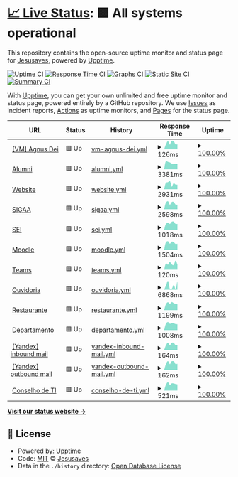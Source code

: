 # [📈 Live Status](https://status.cacic.bsb.br): <!--live status--> **🟩 All systems operational**

This repository contains the open-source uptime monitor and status page for [Jesusaves](https://gitlab.com/jesusalva), powered by [Upptime](https://github.com/upptime/upptime).

[![Uptime CI](https://github.com/pazkero/status.cacic.bsb.br/workflows/Uptime%20CI/badge.svg)](https://github.com/pazkero/status.cacic.bsb.br/actions?query=workflow%3A%22Uptime+CI%22)
[![Response Time CI](https://github.com/pazkero/status.cacic.bsb.br/workflows/Response%20Time%20CI/badge.svg)](https://github.com/pazkero/status.cacic.bsb.br/actions?query=workflow%3A%22Response+Time+CI%22)
[![Graphs CI](https://github.com/pazkero/status.cacic.bsb.br/workflows/Graphs%20CI/badge.svg)](https://github.com/pazkero/status.cacic.bsb.br/actions?query=workflow%3A%22Graphs+CI%22)
[![Static Site CI](https://github.com/pazkero/status.cacic.bsb.br/workflows/Static%20Site%20CI/badge.svg)](https://github.com/pazkero/status.cacic.bsb.br/actions?query=workflow%3A%22Static+Site+CI%22)
[![Summary CI](https://github.com/pazkero/status.cacic.bsb.br/workflows/Summary%20CI/badge.svg)](https://github.com/pazkero/status.cacic.bsb.br/actions?query=workflow%3A%22Summary+CI%22)

With [Upptime](https://upptime.js.org), you can get your own unlimited and free uptime monitor and status page, powered entirely by a GitHub repository. We use [Issues](https://github.com/pazkero/status.cacic.bsb.br/issues) as incident reports, [Actions](https://github.com/pazkero/status.cacic.bsb.br/actions) as uptime monitors, and [Pages](https://status.cacic.bsb.br) for the status page.

<!--start: status pages-->
<!-- This summary is generated by Upptime (https://github.com/upptime/upptime) -->
<!-- Do not edit this manually, your changes will be overwritten -->
<!-- prettier-ignore -->
| URL | Status | History | Response Time | Uptime |
| --- | ------ | ------- | ------------- | ------ |
| <img alt="" src="https://icons.duckduckgo.com/ip3/null.ico" height="13"> [[VM] Agnus Dei](75.119.128.234) | 🟩 Up | [vm-agnus-dei.yml](https://github.com/pazkero/status.cacic.bsb.br/commits/HEAD/history/vm-agnus-dei.yml) | <details><summary><img alt="Response time graph" src="./graphs/vm-agnus-dei/response-time-week.png" height="20"> 126ms</summary><br><a href="https://status.cacic.bsb.br/history/vm-agnus-dei"><img alt="Response time 123" src="https://img.shields.io/endpoint?url=https%3A%2F%2Fraw.githubusercontent.com%2Fpazkero%2Fstatus.cacic.bsb.br%2FHEAD%2Fapi%2Fvm-agnus-dei%2Fresponse-time.json"></a><br><a href="https://status.cacic.bsb.br/history/vm-agnus-dei"><img alt="24-hour response time 97" src="https://img.shields.io/endpoint?url=https%3A%2F%2Fraw.githubusercontent.com%2Fpazkero%2Fstatus.cacic.bsb.br%2FHEAD%2Fapi%2Fvm-agnus-dei%2Fresponse-time-day.json"></a><br><a href="https://status.cacic.bsb.br/history/vm-agnus-dei"><img alt="7-day response time 126" src="https://img.shields.io/endpoint?url=https%3A%2F%2Fraw.githubusercontent.com%2Fpazkero%2Fstatus.cacic.bsb.br%2FHEAD%2Fapi%2Fvm-agnus-dei%2Fresponse-time-week.json"></a><br><a href="https://status.cacic.bsb.br/history/vm-agnus-dei"><img alt="30-day response time 115" src="https://img.shields.io/endpoint?url=https%3A%2F%2Fraw.githubusercontent.com%2Fpazkero%2Fstatus.cacic.bsb.br%2FHEAD%2Fapi%2Fvm-agnus-dei%2Fresponse-time-month.json"></a><br><a href="https://status.cacic.bsb.br/history/vm-agnus-dei"><img alt="1-year response time 125" src="https://img.shields.io/endpoint?url=https%3A%2F%2Fraw.githubusercontent.com%2Fpazkero%2Fstatus.cacic.bsb.br%2FHEAD%2Fapi%2Fvm-agnus-dei%2Fresponse-time-year.json"></a></details> | <details><summary><a href="https://status.cacic.bsb.br/history/vm-agnus-dei">100.00%</a></summary><a href="https://status.cacic.bsb.br/history/vm-agnus-dei"><img alt="All-time uptime 99.67%" src="https://img.shields.io/endpoint?url=https%3A%2F%2Fraw.githubusercontent.com%2Fpazkero%2Fstatus.cacic.bsb.br%2FHEAD%2Fapi%2Fvm-agnus-dei%2Fuptime.json"></a><br><a href="https://status.cacic.bsb.br/history/vm-agnus-dei"><img alt="24-hour uptime 100.00%" src="https://img.shields.io/endpoint?url=https%3A%2F%2Fraw.githubusercontent.com%2Fpazkero%2Fstatus.cacic.bsb.br%2FHEAD%2Fapi%2Fvm-agnus-dei%2Fuptime-day.json"></a><br><a href="https://status.cacic.bsb.br/history/vm-agnus-dei"><img alt="7-day uptime 100.00%" src="https://img.shields.io/endpoint?url=https%3A%2F%2Fraw.githubusercontent.com%2Fpazkero%2Fstatus.cacic.bsb.br%2FHEAD%2Fapi%2Fvm-agnus-dei%2Fuptime-week.json"></a><br><a href="https://status.cacic.bsb.br/history/vm-agnus-dei"><img alt="30-day uptime 100.00%" src="https://img.shields.io/endpoint?url=https%3A%2F%2Fraw.githubusercontent.com%2Fpazkero%2Fstatus.cacic.bsb.br%2FHEAD%2Fapi%2Fvm-agnus-dei%2Fuptime-month.json"></a><br><a href="https://status.cacic.bsb.br/history/vm-agnus-dei"><img alt="1-year uptime 100.00%" src="https://img.shields.io/endpoint?url=https%3A%2F%2Fraw.githubusercontent.com%2Fpazkero%2Fstatus.cacic.bsb.br%2FHEAD%2Fapi%2Fvm-agnus-dei%2Fuptime-year.json"></a></details>
| <img alt="" src="https://icons.duckduckgo.com/ip3/alumni.cacic.bsb.br.ico" height="13"> [Alumni](https://alumni.cacic.bsb.br) | 🟩 Up | [alumni.yml](https://github.com/pazkero/status.cacic.bsb.br/commits/HEAD/history/alumni.yml) | <details><summary><img alt="Response time graph" src="./graphs/alumni/response-time-week.png" height="20"> 3381ms</summary><br><a href="https://status.cacic.bsb.br/history/alumni"><img alt="Response time 2735" src="https://img.shields.io/endpoint?url=https%3A%2F%2Fraw.githubusercontent.com%2Fpazkero%2Fstatus.cacic.bsb.br%2FHEAD%2Fapi%2Falumni%2Fresponse-time.json"></a><br><a href="https://status.cacic.bsb.br/history/alumni"><img alt="24-hour response time 3631" src="https://img.shields.io/endpoint?url=https%3A%2F%2Fraw.githubusercontent.com%2Fpazkero%2Fstatus.cacic.bsb.br%2FHEAD%2Fapi%2Falumni%2Fresponse-time-day.json"></a><br><a href="https://status.cacic.bsb.br/history/alumni"><img alt="7-day response time 3381" src="https://img.shields.io/endpoint?url=https%3A%2F%2Fraw.githubusercontent.com%2Fpazkero%2Fstatus.cacic.bsb.br%2FHEAD%2Fapi%2Falumni%2Fresponse-time-week.json"></a><br><a href="https://status.cacic.bsb.br/history/alumni"><img alt="30-day response time 4384" src="https://img.shields.io/endpoint?url=https%3A%2F%2Fraw.githubusercontent.com%2Fpazkero%2Fstatus.cacic.bsb.br%2FHEAD%2Fapi%2Falumni%2Fresponse-time-month.json"></a><br><a href="https://status.cacic.bsb.br/history/alumni"><img alt="1-year response time 3057" src="https://img.shields.io/endpoint?url=https%3A%2F%2Fraw.githubusercontent.com%2Fpazkero%2Fstatus.cacic.bsb.br%2FHEAD%2Fapi%2Falumni%2Fresponse-time-year.json"></a></details> | <details><summary><a href="https://status.cacic.bsb.br/history/alumni">100.00%</a></summary><a href="https://status.cacic.bsb.br/history/alumni"><img alt="All-time uptime 99.80%" src="https://img.shields.io/endpoint?url=https%3A%2F%2Fraw.githubusercontent.com%2Fpazkero%2Fstatus.cacic.bsb.br%2FHEAD%2Fapi%2Falumni%2Fuptime.json"></a><br><a href="https://status.cacic.bsb.br/history/alumni"><img alt="24-hour uptime 100.00%" src="https://img.shields.io/endpoint?url=https%3A%2F%2Fraw.githubusercontent.com%2Fpazkero%2Fstatus.cacic.bsb.br%2FHEAD%2Fapi%2Falumni%2Fuptime-day.json"></a><br><a href="https://status.cacic.bsb.br/history/alumni"><img alt="7-day uptime 100.00%" src="https://img.shields.io/endpoint?url=https%3A%2F%2Fraw.githubusercontent.com%2Fpazkero%2Fstatus.cacic.bsb.br%2FHEAD%2Fapi%2Falumni%2Fuptime-week.json"></a><br><a href="https://status.cacic.bsb.br/history/alumni"><img alt="30-day uptime 100.00%" src="https://img.shields.io/endpoint?url=https%3A%2F%2Fraw.githubusercontent.com%2Fpazkero%2Fstatus.cacic.bsb.br%2FHEAD%2Fapi%2Falumni%2Fuptime-month.json"></a><br><a href="https://status.cacic.bsb.br/history/alumni"><img alt="1-year uptime 100.00%" src="https://img.shields.io/endpoint?url=https%3A%2F%2Fraw.githubusercontent.com%2Fpazkero%2Fstatus.cacic.bsb.br%2FHEAD%2Fapi%2Falumni%2Fuptime-year.json"></a></details>
| <img alt="" src="https://icons.duckduckgo.com/ip3/cacic.bsb.br.ico" height="13"> [Website](https://cacic.bsb.br) | 🟩 Up | [website.yml](https://github.com/pazkero/status.cacic.bsb.br/commits/HEAD/history/website.yml) | <details><summary><img alt="Response time graph" src="./graphs/website/response-time-week.png" height="20"> 2931ms</summary><br><a href="https://status.cacic.bsb.br/history/website"><img alt="Response time 1977" src="https://img.shields.io/endpoint?url=https%3A%2F%2Fraw.githubusercontent.com%2Fpazkero%2Fstatus.cacic.bsb.br%2FHEAD%2Fapi%2Fwebsite%2Fresponse-time.json"></a><br><a href="https://status.cacic.bsb.br/history/website"><img alt="24-hour response time 4149" src="https://img.shields.io/endpoint?url=https%3A%2F%2Fraw.githubusercontent.com%2Fpazkero%2Fstatus.cacic.bsb.br%2FHEAD%2Fapi%2Fwebsite%2Fresponse-time-day.json"></a><br><a href="https://status.cacic.bsb.br/history/website"><img alt="7-day response time 2931" src="https://img.shields.io/endpoint?url=https%3A%2F%2Fraw.githubusercontent.com%2Fpazkero%2Fstatus.cacic.bsb.br%2FHEAD%2Fapi%2Fwebsite%2Fresponse-time-week.json"></a><br><a href="https://status.cacic.bsb.br/history/website"><img alt="30-day response time 3223" src="https://img.shields.io/endpoint?url=https%3A%2F%2Fraw.githubusercontent.com%2Fpazkero%2Fstatus.cacic.bsb.br%2FHEAD%2Fapi%2Fwebsite%2Fresponse-time-month.json"></a><br><a href="https://status.cacic.bsb.br/history/website"><img alt="1-year response time 2255" src="https://img.shields.io/endpoint?url=https%3A%2F%2Fraw.githubusercontent.com%2Fpazkero%2Fstatus.cacic.bsb.br%2FHEAD%2Fapi%2Fwebsite%2Fresponse-time-year.json"></a></details> | <details><summary><a href="https://status.cacic.bsb.br/history/website">100.00%</a></summary><a href="https://status.cacic.bsb.br/history/website"><img alt="All-time uptime 99.68%" src="https://img.shields.io/endpoint?url=https%3A%2F%2Fraw.githubusercontent.com%2Fpazkero%2Fstatus.cacic.bsb.br%2FHEAD%2Fapi%2Fwebsite%2Fuptime.json"></a><br><a href="https://status.cacic.bsb.br/history/website"><img alt="24-hour uptime 100.00%" src="https://img.shields.io/endpoint?url=https%3A%2F%2Fraw.githubusercontent.com%2Fpazkero%2Fstatus.cacic.bsb.br%2FHEAD%2Fapi%2Fwebsite%2Fuptime-day.json"></a><br><a href="https://status.cacic.bsb.br/history/website"><img alt="7-day uptime 100.00%" src="https://img.shields.io/endpoint?url=https%3A%2F%2Fraw.githubusercontent.com%2Fpazkero%2Fstatus.cacic.bsb.br%2FHEAD%2Fapi%2Fwebsite%2Fuptime-week.json"></a><br><a href="https://status.cacic.bsb.br/history/website"><img alt="30-day uptime 100.00%" src="https://img.shields.io/endpoint?url=https%3A%2F%2Fraw.githubusercontent.com%2Fpazkero%2Fstatus.cacic.bsb.br%2FHEAD%2Fapi%2Fwebsite%2Fuptime-month.json"></a><br><a href="https://status.cacic.bsb.br/history/website"><img alt="1-year uptime 100.00%" src="https://img.shields.io/endpoint?url=https%3A%2F%2Fraw.githubusercontent.com%2Fpazkero%2Fstatus.cacic.bsb.br%2FHEAD%2Fapi%2Fwebsite%2Fuptime-year.json"></a></details>
| <img alt="" src="https://icons.duckduckgo.com/ip3/sig.unb.br.ico" height="13"> [SIGAA](https://sig.unb.br/sigaa/) | 🟩 Up | [sigaa.yml](https://github.com/pazkero/status.cacic.bsb.br/commits/HEAD/history/sigaa.yml) | <details><summary><img alt="Response time graph" src="./graphs/sigaa/response-time-week.png" height="20"> 2598ms</summary><br><a href="https://status.cacic.bsb.br/history/sigaa"><img alt="Response time 2602" src="https://img.shields.io/endpoint?url=https%3A%2F%2Fraw.githubusercontent.com%2Fpazkero%2Fstatus.cacic.bsb.br%2FHEAD%2Fapi%2Fsigaa%2Fresponse-time.json"></a><br><a href="https://status.cacic.bsb.br/history/sigaa"><img alt="24-hour response time 2281" src="https://img.shields.io/endpoint?url=https%3A%2F%2Fraw.githubusercontent.com%2Fpazkero%2Fstatus.cacic.bsb.br%2FHEAD%2Fapi%2Fsigaa%2Fresponse-time-day.json"></a><br><a href="https://status.cacic.bsb.br/history/sigaa"><img alt="7-day response time 2598" src="https://img.shields.io/endpoint?url=https%3A%2F%2Fraw.githubusercontent.com%2Fpazkero%2Fstatus.cacic.bsb.br%2FHEAD%2Fapi%2Fsigaa%2Fresponse-time-week.json"></a><br><a href="https://status.cacic.bsb.br/history/sigaa"><img alt="30-day response time 2345" src="https://img.shields.io/endpoint?url=https%3A%2F%2Fraw.githubusercontent.com%2Fpazkero%2Fstatus.cacic.bsb.br%2FHEAD%2Fapi%2Fsigaa%2Fresponse-time-month.json"></a><br><a href="https://status.cacic.bsb.br/history/sigaa"><img alt="1-year response time 2603" src="https://img.shields.io/endpoint?url=https%3A%2F%2Fraw.githubusercontent.com%2Fpazkero%2Fstatus.cacic.bsb.br%2FHEAD%2Fapi%2Fsigaa%2Fresponse-time-year.json"></a></details> | <details><summary><a href="https://status.cacic.bsb.br/history/sigaa">100.00%</a></summary><a href="https://status.cacic.bsb.br/history/sigaa"><img alt="All-time uptime 99.65%" src="https://img.shields.io/endpoint?url=https%3A%2F%2Fraw.githubusercontent.com%2Fpazkero%2Fstatus.cacic.bsb.br%2FHEAD%2Fapi%2Fsigaa%2Fuptime.json"></a><br><a href="https://status.cacic.bsb.br/history/sigaa"><img alt="24-hour uptime 100.00%" src="https://img.shields.io/endpoint?url=https%3A%2F%2Fraw.githubusercontent.com%2Fpazkero%2Fstatus.cacic.bsb.br%2FHEAD%2Fapi%2Fsigaa%2Fuptime-day.json"></a><br><a href="https://status.cacic.bsb.br/history/sigaa"><img alt="7-day uptime 100.00%" src="https://img.shields.io/endpoint?url=https%3A%2F%2Fraw.githubusercontent.com%2Fpazkero%2Fstatus.cacic.bsb.br%2FHEAD%2Fapi%2Fsigaa%2Fuptime-week.json"></a><br><a href="https://status.cacic.bsb.br/history/sigaa"><img alt="30-day uptime 99.68%" src="https://img.shields.io/endpoint?url=https%3A%2F%2Fraw.githubusercontent.com%2Fpazkero%2Fstatus.cacic.bsb.br%2FHEAD%2Fapi%2Fsigaa%2Fuptime-month.json"></a><br><a href="https://status.cacic.bsb.br/history/sigaa"><img alt="1-year uptime 99.31%" src="https://img.shields.io/endpoint?url=https%3A%2F%2Fraw.githubusercontent.com%2Fpazkero%2Fstatus.cacic.bsb.br%2FHEAD%2Fapi%2Fsigaa%2Fuptime-year.json"></a></details>
| <img alt="" src="https://icons.duckduckgo.com/ip3/sei.unb.br.ico" height="13"> [SEI](https://sei.unb.br/) | 🟩 Up | [sei.yml](https://github.com/pazkero/status.cacic.bsb.br/commits/HEAD/history/sei.yml) | <details><summary><img alt="Response time graph" src="./graphs/sei/response-time-week.png" height="20"> 1018ms</summary><br><a href="https://status.cacic.bsb.br/history/sei"><img alt="Response time 1114" src="https://img.shields.io/endpoint?url=https%3A%2F%2Fraw.githubusercontent.com%2Fpazkero%2Fstatus.cacic.bsb.br%2FHEAD%2Fapi%2Fsei%2Fresponse-time.json"></a><br><a href="https://status.cacic.bsb.br/history/sei"><img alt="24-hour response time 896" src="https://img.shields.io/endpoint?url=https%3A%2F%2Fraw.githubusercontent.com%2Fpazkero%2Fstatus.cacic.bsb.br%2FHEAD%2Fapi%2Fsei%2Fresponse-time-day.json"></a><br><a href="https://status.cacic.bsb.br/history/sei"><img alt="7-day response time 1018" src="https://img.shields.io/endpoint?url=https%3A%2F%2Fraw.githubusercontent.com%2Fpazkero%2Fstatus.cacic.bsb.br%2FHEAD%2Fapi%2Fsei%2Fresponse-time-week.json"></a><br><a href="https://status.cacic.bsb.br/history/sei"><img alt="30-day response time 1045" src="https://img.shields.io/endpoint?url=https%3A%2F%2Fraw.githubusercontent.com%2Fpazkero%2Fstatus.cacic.bsb.br%2FHEAD%2Fapi%2Fsei%2Fresponse-time-month.json"></a><br><a href="https://status.cacic.bsb.br/history/sei"><img alt="1-year response time 1096" src="https://img.shields.io/endpoint?url=https%3A%2F%2Fraw.githubusercontent.com%2Fpazkero%2Fstatus.cacic.bsb.br%2FHEAD%2Fapi%2Fsei%2Fresponse-time-year.json"></a></details> | <details><summary><a href="https://status.cacic.bsb.br/history/sei">100.00%</a></summary><a href="https://status.cacic.bsb.br/history/sei"><img alt="All-time uptime 99.58%" src="https://img.shields.io/endpoint?url=https%3A%2F%2Fraw.githubusercontent.com%2Fpazkero%2Fstatus.cacic.bsb.br%2FHEAD%2Fapi%2Fsei%2Fuptime.json"></a><br><a href="https://status.cacic.bsb.br/history/sei"><img alt="24-hour uptime 100.00%" src="https://img.shields.io/endpoint?url=https%3A%2F%2Fraw.githubusercontent.com%2Fpazkero%2Fstatus.cacic.bsb.br%2FHEAD%2Fapi%2Fsei%2Fuptime-day.json"></a><br><a href="https://status.cacic.bsb.br/history/sei"><img alt="7-day uptime 100.00%" src="https://img.shields.io/endpoint?url=https%3A%2F%2Fraw.githubusercontent.com%2Fpazkero%2Fstatus.cacic.bsb.br%2FHEAD%2Fapi%2Fsei%2Fuptime-week.json"></a><br><a href="https://status.cacic.bsb.br/history/sei"><img alt="30-day uptime 99.86%" src="https://img.shields.io/endpoint?url=https%3A%2F%2Fraw.githubusercontent.com%2Fpazkero%2Fstatus.cacic.bsb.br%2FHEAD%2Fapi%2Fsei%2Fuptime-month.json"></a><br><a href="https://status.cacic.bsb.br/history/sei"><img alt="1-year uptime 99.46%" src="https://img.shields.io/endpoint?url=https%3A%2F%2Fraw.githubusercontent.com%2Fpazkero%2Fstatus.cacic.bsb.br%2FHEAD%2Fapi%2Fsei%2Fuptime-year.json"></a></details>
| <img alt="" src="https://icons.duckduckgo.com/ip3/aprender3.unb.br.ico" height="13"> [Moodle](https://aprender3.unb.br/login/index.php) | 🟩 Up | [moodle.yml](https://github.com/pazkero/status.cacic.bsb.br/commits/HEAD/history/moodle.yml) | <details><summary><img alt="Response time graph" src="./graphs/moodle/response-time-week.png" height="20"> 1504ms</summary><br><a href="https://status.cacic.bsb.br/history/moodle"><img alt="Response time 1599" src="https://img.shields.io/endpoint?url=https%3A%2F%2Fraw.githubusercontent.com%2Fpazkero%2Fstatus.cacic.bsb.br%2FHEAD%2Fapi%2Fmoodle%2Fresponse-time.json"></a><br><a href="https://status.cacic.bsb.br/history/moodle"><img alt="24-hour response time 1327" src="https://img.shields.io/endpoint?url=https%3A%2F%2Fraw.githubusercontent.com%2Fpazkero%2Fstatus.cacic.bsb.br%2FHEAD%2Fapi%2Fmoodle%2Fresponse-time-day.json"></a><br><a href="https://status.cacic.bsb.br/history/moodle"><img alt="7-day response time 1504" src="https://img.shields.io/endpoint?url=https%3A%2F%2Fraw.githubusercontent.com%2Fpazkero%2Fstatus.cacic.bsb.br%2FHEAD%2Fapi%2Fmoodle%2Fresponse-time-week.json"></a><br><a href="https://status.cacic.bsb.br/history/moodle"><img alt="30-day response time 1430" src="https://img.shields.io/endpoint?url=https%3A%2F%2Fraw.githubusercontent.com%2Fpazkero%2Fstatus.cacic.bsb.br%2FHEAD%2Fapi%2Fmoodle%2Fresponse-time-month.json"></a><br><a href="https://status.cacic.bsb.br/history/moodle"><img alt="1-year response time 1613" src="https://img.shields.io/endpoint?url=https%3A%2F%2Fraw.githubusercontent.com%2Fpazkero%2Fstatus.cacic.bsb.br%2FHEAD%2Fapi%2Fmoodle%2Fresponse-time-year.json"></a></details> | <details><summary><a href="https://status.cacic.bsb.br/history/moodle">100.00%</a></summary><a href="https://status.cacic.bsb.br/history/moodle"><img alt="All-time uptime 99.22%" src="https://img.shields.io/endpoint?url=https%3A%2F%2Fraw.githubusercontent.com%2Fpazkero%2Fstatus.cacic.bsb.br%2FHEAD%2Fapi%2Fmoodle%2Fuptime.json"></a><br><a href="https://status.cacic.bsb.br/history/moodle"><img alt="24-hour uptime 100.00%" src="https://img.shields.io/endpoint?url=https%3A%2F%2Fraw.githubusercontent.com%2Fpazkero%2Fstatus.cacic.bsb.br%2FHEAD%2Fapi%2Fmoodle%2Fuptime-day.json"></a><br><a href="https://status.cacic.bsb.br/history/moodle"><img alt="7-day uptime 100.00%" src="https://img.shields.io/endpoint?url=https%3A%2F%2Fraw.githubusercontent.com%2Fpazkero%2Fstatus.cacic.bsb.br%2FHEAD%2Fapi%2Fmoodle%2Fuptime-week.json"></a><br><a href="https://status.cacic.bsb.br/history/moodle"><img alt="30-day uptime 99.93%" src="https://img.shields.io/endpoint?url=https%3A%2F%2Fraw.githubusercontent.com%2Fpazkero%2Fstatus.cacic.bsb.br%2FHEAD%2Fapi%2Fmoodle%2Fuptime-month.json"></a><br><a href="https://status.cacic.bsb.br/history/moodle"><img alt="1-year uptime 99.28%" src="https://img.shields.io/endpoint?url=https%3A%2F%2Fraw.githubusercontent.com%2Fpazkero%2Fstatus.cacic.bsb.br%2FHEAD%2Fapi%2Fmoodle%2Fuptime-year.json"></a></details>
| <img alt="" src="https://icons.duckduckgo.com/ip3/teams.microsoft.com.ico" height="13"> [Teams](https://teams.microsoft.com/) | 🟩 Up | [teams.yml](https://github.com/pazkero/status.cacic.bsb.br/commits/HEAD/history/teams.yml) | <details><summary><img alt="Response time graph" src="./graphs/teams/response-time-week.png" height="20"> 120ms</summary><br><a href="https://status.cacic.bsb.br/history/teams"><img alt="Response time 123" src="https://img.shields.io/endpoint?url=https%3A%2F%2Fraw.githubusercontent.com%2Fpazkero%2Fstatus.cacic.bsb.br%2FHEAD%2Fapi%2Fteams%2Fresponse-time.json"></a><br><a href="https://status.cacic.bsb.br/history/teams"><img alt="24-hour response time 109" src="https://img.shields.io/endpoint?url=https%3A%2F%2Fraw.githubusercontent.com%2Fpazkero%2Fstatus.cacic.bsb.br%2FHEAD%2Fapi%2Fteams%2Fresponse-time-day.json"></a><br><a href="https://status.cacic.bsb.br/history/teams"><img alt="7-day response time 120" src="https://img.shields.io/endpoint?url=https%3A%2F%2Fraw.githubusercontent.com%2Fpazkero%2Fstatus.cacic.bsb.br%2FHEAD%2Fapi%2Fteams%2Fresponse-time-week.json"></a><br><a href="https://status.cacic.bsb.br/history/teams"><img alt="30-day response time 166" src="https://img.shields.io/endpoint?url=https%3A%2F%2Fraw.githubusercontent.com%2Fpazkero%2Fstatus.cacic.bsb.br%2FHEAD%2Fapi%2Fteams%2Fresponse-time-month.json"></a><br><a href="https://status.cacic.bsb.br/history/teams"><img alt="1-year response time 146" src="https://img.shields.io/endpoint?url=https%3A%2F%2Fraw.githubusercontent.com%2Fpazkero%2Fstatus.cacic.bsb.br%2FHEAD%2Fapi%2Fteams%2Fresponse-time-year.json"></a></details> | <details><summary><a href="https://status.cacic.bsb.br/history/teams">100.00%</a></summary><a href="https://status.cacic.bsb.br/history/teams"><img alt="All-time uptime 99.98%" src="https://img.shields.io/endpoint?url=https%3A%2F%2Fraw.githubusercontent.com%2Fpazkero%2Fstatus.cacic.bsb.br%2FHEAD%2Fapi%2Fteams%2Fuptime.json"></a><br><a href="https://status.cacic.bsb.br/history/teams"><img alt="24-hour uptime 100.00%" src="https://img.shields.io/endpoint?url=https%3A%2F%2Fraw.githubusercontent.com%2Fpazkero%2Fstatus.cacic.bsb.br%2FHEAD%2Fapi%2Fteams%2Fuptime-day.json"></a><br><a href="https://status.cacic.bsb.br/history/teams"><img alt="7-day uptime 100.00%" src="https://img.shields.io/endpoint?url=https%3A%2F%2Fraw.githubusercontent.com%2Fpazkero%2Fstatus.cacic.bsb.br%2FHEAD%2Fapi%2Fteams%2Fuptime-week.json"></a><br><a href="https://status.cacic.bsb.br/history/teams"><img alt="30-day uptime 100.00%" src="https://img.shields.io/endpoint?url=https%3A%2F%2Fraw.githubusercontent.com%2Fpazkero%2Fstatus.cacic.bsb.br%2FHEAD%2Fapi%2Fteams%2Fuptime-month.json"></a><br><a href="https://status.cacic.bsb.br/history/teams"><img alt="1-year uptime 100.00%" src="https://img.shields.io/endpoint?url=https%3A%2F%2Fraw.githubusercontent.com%2Fpazkero%2Fstatus.cacic.bsb.br%2FHEAD%2Fapi%2Fteams%2Fuptime-year.json"></a></details>
| <img alt="" src="https://icons.duckduckgo.com/ip3/ouvidoria.unb.br.ico" height="13"> [Ouvidoria](https://ouvidoria.unb.br/) | 🟩 Up | [ouvidoria.yml](https://github.com/pazkero/status.cacic.bsb.br/commits/HEAD/history/ouvidoria.yml) | <details><summary><img alt="Response time graph" src="./graphs/ouvidoria/response-time-week.png" height="20"> 6868ms</summary><br><a href="https://status.cacic.bsb.br/history/ouvidoria"><img alt="Response time 3336" src="https://img.shields.io/endpoint?url=https%3A%2F%2Fraw.githubusercontent.com%2Fpazkero%2Fstatus.cacic.bsb.br%2FHEAD%2Fapi%2Fouvidoria%2Fresponse-time.json"></a><br><a href="https://status.cacic.bsb.br/history/ouvidoria"><img alt="24-hour response time 1092" src="https://img.shields.io/endpoint?url=https%3A%2F%2Fraw.githubusercontent.com%2Fpazkero%2Fstatus.cacic.bsb.br%2FHEAD%2Fapi%2Fouvidoria%2Fresponse-time-day.json"></a><br><a href="https://status.cacic.bsb.br/history/ouvidoria"><img alt="7-day response time 6868" src="https://img.shields.io/endpoint?url=https%3A%2F%2Fraw.githubusercontent.com%2Fpazkero%2Fstatus.cacic.bsb.br%2FHEAD%2Fapi%2Fouvidoria%2Fresponse-time-week.json"></a><br><a href="https://status.cacic.bsb.br/history/ouvidoria"><img alt="30-day response time 4205" src="https://img.shields.io/endpoint?url=https%3A%2F%2Fraw.githubusercontent.com%2Fpazkero%2Fstatus.cacic.bsb.br%2FHEAD%2Fapi%2Fouvidoria%2Fresponse-time-month.json"></a><br><a href="https://status.cacic.bsb.br/history/ouvidoria"><img alt="1-year response time 3228" src="https://img.shields.io/endpoint?url=https%3A%2F%2Fraw.githubusercontent.com%2Fpazkero%2Fstatus.cacic.bsb.br%2FHEAD%2Fapi%2Fouvidoria%2Fresponse-time-year.json"></a></details> | <details><summary><a href="https://status.cacic.bsb.br/history/ouvidoria">100.00%</a></summary><a href="https://status.cacic.bsb.br/history/ouvidoria"><img alt="All-time uptime 96.92%" src="https://img.shields.io/endpoint?url=https%3A%2F%2Fraw.githubusercontent.com%2Fpazkero%2Fstatus.cacic.bsb.br%2FHEAD%2Fapi%2Fouvidoria%2Fuptime.json"></a><br><a href="https://status.cacic.bsb.br/history/ouvidoria"><img alt="24-hour uptime 100.00%" src="https://img.shields.io/endpoint?url=https%3A%2F%2Fraw.githubusercontent.com%2Fpazkero%2Fstatus.cacic.bsb.br%2FHEAD%2Fapi%2Fouvidoria%2Fuptime-day.json"></a><br><a href="https://status.cacic.bsb.br/history/ouvidoria"><img alt="7-day uptime 100.00%" src="https://img.shields.io/endpoint?url=https%3A%2F%2Fraw.githubusercontent.com%2Fpazkero%2Fstatus.cacic.bsb.br%2FHEAD%2Fapi%2Fouvidoria%2Fuptime-week.json"></a><br><a href="https://status.cacic.bsb.br/history/ouvidoria"><img alt="30-day uptime 100.00%" src="https://img.shields.io/endpoint?url=https%3A%2F%2Fraw.githubusercontent.com%2Fpazkero%2Fstatus.cacic.bsb.br%2FHEAD%2Fapi%2Fouvidoria%2Fuptime-month.json"></a><br><a href="https://status.cacic.bsb.br/history/ouvidoria"><img alt="1-year uptime 99.49%" src="https://img.shields.io/endpoint?url=https%3A%2F%2Fraw.githubusercontent.com%2Fpazkero%2Fstatus.cacic.bsb.br%2FHEAD%2Fapi%2Fouvidoria%2Fuptime-year.json"></a></details>
| <img alt="" src="https://icons.duckduckgo.com/ip3/ru.unb.br.ico" height="13"> [Restaurante](https://ru.unb.br/index.php/cardapio) | 🟩 Up | [restaurante.yml](https://github.com/pazkero/status.cacic.bsb.br/commits/HEAD/history/restaurante.yml) | <details><summary><img alt="Response time graph" src="./graphs/restaurante/response-time-week.png" height="20"> 1199ms</summary><br><a href="https://status.cacic.bsb.br/history/restaurante"><img alt="Response time 1840" src="https://img.shields.io/endpoint?url=https%3A%2F%2Fraw.githubusercontent.com%2Fpazkero%2Fstatus.cacic.bsb.br%2FHEAD%2Fapi%2Frestaurante%2Fresponse-time.json"></a><br><a href="https://status.cacic.bsb.br/history/restaurante"><img alt="24-hour response time 1060" src="https://img.shields.io/endpoint?url=https%3A%2F%2Fraw.githubusercontent.com%2Fpazkero%2Fstatus.cacic.bsb.br%2FHEAD%2Fapi%2Frestaurante%2Fresponse-time-day.json"></a><br><a href="https://status.cacic.bsb.br/history/restaurante"><img alt="7-day response time 1199" src="https://img.shields.io/endpoint?url=https%3A%2F%2Fraw.githubusercontent.com%2Fpazkero%2Fstatus.cacic.bsb.br%2FHEAD%2Fapi%2Frestaurante%2Fresponse-time-week.json"></a><br><a href="https://status.cacic.bsb.br/history/restaurante"><img alt="30-day response time 1180" src="https://img.shields.io/endpoint?url=https%3A%2F%2Fraw.githubusercontent.com%2Fpazkero%2Fstatus.cacic.bsb.br%2FHEAD%2Fapi%2Frestaurante%2Fresponse-time-month.json"></a><br><a href="https://status.cacic.bsb.br/history/restaurante"><img alt="1-year response time 1756" src="https://img.shields.io/endpoint?url=https%3A%2F%2Fraw.githubusercontent.com%2Fpazkero%2Fstatus.cacic.bsb.br%2FHEAD%2Fapi%2Frestaurante%2Fresponse-time-year.json"></a></details> | <details><summary><a href="https://status.cacic.bsb.br/history/restaurante">100.00%</a></summary><a href="https://status.cacic.bsb.br/history/restaurante"><img alt="All-time uptime 61.62%" src="https://img.shields.io/endpoint?url=https%3A%2F%2Fraw.githubusercontent.com%2Fpazkero%2Fstatus.cacic.bsb.br%2FHEAD%2Fapi%2Frestaurante%2Fuptime.json"></a><br><a href="https://status.cacic.bsb.br/history/restaurante"><img alt="24-hour uptime 100.00%" src="https://img.shields.io/endpoint?url=https%3A%2F%2Fraw.githubusercontent.com%2Fpazkero%2Fstatus.cacic.bsb.br%2FHEAD%2Fapi%2Frestaurante%2Fuptime-day.json"></a><br><a href="https://status.cacic.bsb.br/history/restaurante"><img alt="7-day uptime 100.00%" src="https://img.shields.io/endpoint?url=https%3A%2F%2Fraw.githubusercontent.com%2Fpazkero%2Fstatus.cacic.bsb.br%2FHEAD%2Fapi%2Frestaurante%2Fuptime-week.json"></a><br><a href="https://status.cacic.bsb.br/history/restaurante"><img alt="30-day uptime 100.00%" src="https://img.shields.io/endpoint?url=https%3A%2F%2Fraw.githubusercontent.com%2Fpazkero%2Fstatus.cacic.bsb.br%2FHEAD%2Fapi%2Frestaurante%2Fuptime-month.json"></a><br><a href="https://status.cacic.bsb.br/history/restaurante"><img alt="1-year uptime 98.00%" src="https://img.shields.io/endpoint?url=https%3A%2F%2Fraw.githubusercontent.com%2Fpazkero%2Fstatus.cacic.bsb.br%2FHEAD%2Fapi%2Frestaurante%2Fuptime-year.json"></a></details>
| <img alt="" src="https://icons.duckduckgo.com/ip3/cca.unb.br.ico" height="13"> [Departamento](http://cca.unb.br/) | 🟩 Up | [departamento.yml](https://github.com/pazkero/status.cacic.bsb.br/commits/HEAD/history/departamento.yml) | <details><summary><img alt="Response time graph" src="./graphs/departamento/response-time-week.png" height="20"> 1008ms</summary><br><a href="https://status.cacic.bsb.br/history/departamento"><img alt="Response time 1599" src="https://img.shields.io/endpoint?url=https%3A%2F%2Fraw.githubusercontent.com%2Fpazkero%2Fstatus.cacic.bsb.br%2FHEAD%2Fapi%2Fdepartamento%2Fresponse-time.json"></a><br><a href="https://status.cacic.bsb.br/history/departamento"><img alt="24-hour response time 815" src="https://img.shields.io/endpoint?url=https%3A%2F%2Fraw.githubusercontent.com%2Fpazkero%2Fstatus.cacic.bsb.br%2FHEAD%2Fapi%2Fdepartamento%2Fresponse-time-day.json"></a><br><a href="https://status.cacic.bsb.br/history/departamento"><img alt="7-day response time 1008" src="https://img.shields.io/endpoint?url=https%3A%2F%2Fraw.githubusercontent.com%2Fpazkero%2Fstatus.cacic.bsb.br%2FHEAD%2Fapi%2Fdepartamento%2Fresponse-time-week.json"></a><br><a href="https://status.cacic.bsb.br/history/departamento"><img alt="30-day response time 1058" src="https://img.shields.io/endpoint?url=https%3A%2F%2Fraw.githubusercontent.com%2Fpazkero%2Fstatus.cacic.bsb.br%2FHEAD%2Fapi%2Fdepartamento%2Fresponse-time-month.json"></a><br><a href="https://status.cacic.bsb.br/history/departamento"><img alt="1-year response time 1614" src="https://img.shields.io/endpoint?url=https%3A%2F%2Fraw.githubusercontent.com%2Fpazkero%2Fstatus.cacic.bsb.br%2FHEAD%2Fapi%2Fdepartamento%2Fresponse-time-year.json"></a></details> | <details><summary><a href="https://status.cacic.bsb.br/history/departamento">100.00%</a></summary><a href="https://status.cacic.bsb.br/history/departamento"><img alt="All-time uptime 99.63%" src="https://img.shields.io/endpoint?url=https%3A%2F%2Fraw.githubusercontent.com%2Fpazkero%2Fstatus.cacic.bsb.br%2FHEAD%2Fapi%2Fdepartamento%2Fuptime.json"></a><br><a href="https://status.cacic.bsb.br/history/departamento"><img alt="24-hour uptime 100.00%" src="https://img.shields.io/endpoint?url=https%3A%2F%2Fraw.githubusercontent.com%2Fpazkero%2Fstatus.cacic.bsb.br%2FHEAD%2Fapi%2Fdepartamento%2Fuptime-day.json"></a><br><a href="https://status.cacic.bsb.br/history/departamento"><img alt="7-day uptime 100.00%" src="https://img.shields.io/endpoint?url=https%3A%2F%2Fraw.githubusercontent.com%2Fpazkero%2Fstatus.cacic.bsb.br%2FHEAD%2Fapi%2Fdepartamento%2Fuptime-week.json"></a><br><a href="https://status.cacic.bsb.br/history/departamento"><img alt="30-day uptime 99.96%" src="https://img.shields.io/endpoint?url=https%3A%2F%2Fraw.githubusercontent.com%2Fpazkero%2Fstatus.cacic.bsb.br%2FHEAD%2Fapi%2Fdepartamento%2Fuptime-month.json"></a><br><a href="https://status.cacic.bsb.br/history/departamento"><img alt="1-year uptime 98.96%" src="https://img.shields.io/endpoint?url=https%3A%2F%2Fraw.githubusercontent.com%2Fpazkero%2Fstatus.cacic.bsb.br%2FHEAD%2Fapi%2Fdepartamento%2Fuptime-year.json"></a></details>
| <img alt="" src="https://favicons.githubusercontent.com/mail.yandex.com" height="13"> [[Yandex] inbound mail](mx.yandex.net) | 🟩 Up | [yandex-inbound-mail.yml](https://github.com/pazkero/status.cacic.bsb.br/commits/HEAD/history/yandex-inbound-mail.yml) | <details><summary><img alt="Response time graph" src="./graphs/yandex-inbound-mail/response-time-week.png" height="20"> 164ms</summary><br><a href="https://status.cacic.bsb.br/history/yandex-inbound-mail"><img alt="Response time 167" src="https://img.shields.io/endpoint?url=https%3A%2F%2Fraw.githubusercontent.com%2Fpazkero%2Fstatus.cacic.bsb.br%2FHEAD%2Fapi%2Fyandex-inbound-mail%2Fresponse-time.json"></a><br><a href="https://status.cacic.bsb.br/history/yandex-inbound-mail"><img alt="24-hour response time 142" src="https://img.shields.io/endpoint?url=https%3A%2F%2Fraw.githubusercontent.com%2Fpazkero%2Fstatus.cacic.bsb.br%2FHEAD%2Fapi%2Fyandex-inbound-mail%2Fresponse-time-day.json"></a><br><a href="https://status.cacic.bsb.br/history/yandex-inbound-mail"><img alt="7-day response time 164" src="https://img.shields.io/endpoint?url=https%3A%2F%2Fraw.githubusercontent.com%2Fpazkero%2Fstatus.cacic.bsb.br%2FHEAD%2Fapi%2Fyandex-inbound-mail%2Fresponse-time-week.json"></a><br><a href="https://status.cacic.bsb.br/history/yandex-inbound-mail"><img alt="30-day response time 150" src="https://img.shields.io/endpoint?url=https%3A%2F%2Fraw.githubusercontent.com%2Fpazkero%2Fstatus.cacic.bsb.br%2FHEAD%2Fapi%2Fyandex-inbound-mail%2Fresponse-time-month.json"></a><br><a href="https://status.cacic.bsb.br/history/yandex-inbound-mail"><img alt="1-year response time 162" src="https://img.shields.io/endpoint?url=https%3A%2F%2Fraw.githubusercontent.com%2Fpazkero%2Fstatus.cacic.bsb.br%2FHEAD%2Fapi%2Fyandex-inbound-mail%2Fresponse-time-year.json"></a></details> | <details><summary><a href="https://status.cacic.bsb.br/history/yandex-inbound-mail">100.00%</a></summary><a href="https://status.cacic.bsb.br/history/yandex-inbound-mail"><img alt="All-time uptime 100.00%" src="https://img.shields.io/endpoint?url=https%3A%2F%2Fraw.githubusercontent.com%2Fpazkero%2Fstatus.cacic.bsb.br%2FHEAD%2Fapi%2Fyandex-inbound-mail%2Fuptime.json"></a><br><a href="https://status.cacic.bsb.br/history/yandex-inbound-mail"><img alt="24-hour uptime 100.00%" src="https://img.shields.io/endpoint?url=https%3A%2F%2Fraw.githubusercontent.com%2Fpazkero%2Fstatus.cacic.bsb.br%2FHEAD%2Fapi%2Fyandex-inbound-mail%2Fuptime-day.json"></a><br><a href="https://status.cacic.bsb.br/history/yandex-inbound-mail"><img alt="7-day uptime 100.00%" src="https://img.shields.io/endpoint?url=https%3A%2F%2Fraw.githubusercontent.com%2Fpazkero%2Fstatus.cacic.bsb.br%2FHEAD%2Fapi%2Fyandex-inbound-mail%2Fuptime-week.json"></a><br><a href="https://status.cacic.bsb.br/history/yandex-inbound-mail"><img alt="30-day uptime 100.00%" src="https://img.shields.io/endpoint?url=https%3A%2F%2Fraw.githubusercontent.com%2Fpazkero%2Fstatus.cacic.bsb.br%2FHEAD%2Fapi%2Fyandex-inbound-mail%2Fuptime-month.json"></a><br><a href="https://status.cacic.bsb.br/history/yandex-inbound-mail"><img alt="1-year uptime 100.00%" src="https://img.shields.io/endpoint?url=https%3A%2F%2Fraw.githubusercontent.com%2Fpazkero%2Fstatus.cacic.bsb.br%2FHEAD%2Fapi%2Fyandex-inbound-mail%2Fuptime-year.json"></a></details>
| <img alt="" src="https://favicons.githubusercontent.com/mail.yandex.com" height="13"> [[Yandex] outbound mail](smtp.yandex.com) | 🟩 Up | [yandex-outbound-mail.yml](https://github.com/pazkero/status.cacic.bsb.br/commits/HEAD/history/yandex-outbound-mail.yml) | <details><summary><img alt="Response time graph" src="./graphs/yandex-outbound-mail/response-time-week.png" height="20"> 162ms</summary><br><a href="https://status.cacic.bsb.br/history/yandex-outbound-mail"><img alt="Response time 175" src="https://img.shields.io/endpoint?url=https%3A%2F%2Fraw.githubusercontent.com%2Fpazkero%2Fstatus.cacic.bsb.br%2FHEAD%2Fapi%2Fyandex-outbound-mail%2Fresponse-time.json"></a><br><a href="https://status.cacic.bsb.br/history/yandex-outbound-mail"><img alt="24-hour response time 134" src="https://img.shields.io/endpoint?url=https%3A%2F%2Fraw.githubusercontent.com%2Fpazkero%2Fstatus.cacic.bsb.br%2FHEAD%2Fapi%2Fyandex-outbound-mail%2Fresponse-time-day.json"></a><br><a href="https://status.cacic.bsb.br/history/yandex-outbound-mail"><img alt="7-day response time 162" src="https://img.shields.io/endpoint?url=https%3A%2F%2Fraw.githubusercontent.com%2Fpazkero%2Fstatus.cacic.bsb.br%2FHEAD%2Fapi%2Fyandex-outbound-mail%2Fresponse-time-week.json"></a><br><a href="https://status.cacic.bsb.br/history/yandex-outbound-mail"><img alt="30-day response time 149" src="https://img.shields.io/endpoint?url=https%3A%2F%2Fraw.githubusercontent.com%2Fpazkero%2Fstatus.cacic.bsb.br%2FHEAD%2Fapi%2Fyandex-outbound-mail%2Fresponse-time-month.json"></a><br><a href="https://status.cacic.bsb.br/history/yandex-outbound-mail"><img alt="1-year response time 162" src="https://img.shields.io/endpoint?url=https%3A%2F%2Fraw.githubusercontent.com%2Fpazkero%2Fstatus.cacic.bsb.br%2FHEAD%2Fapi%2Fyandex-outbound-mail%2Fresponse-time-year.json"></a></details> | <details><summary><a href="https://status.cacic.bsb.br/history/yandex-outbound-mail">100.00%</a></summary><a href="https://status.cacic.bsb.br/history/yandex-outbound-mail"><img alt="All-time uptime 100.00%" src="https://img.shields.io/endpoint?url=https%3A%2F%2Fraw.githubusercontent.com%2Fpazkero%2Fstatus.cacic.bsb.br%2FHEAD%2Fapi%2Fyandex-outbound-mail%2Fuptime.json"></a><br><a href="https://status.cacic.bsb.br/history/yandex-outbound-mail"><img alt="24-hour uptime 100.00%" src="https://img.shields.io/endpoint?url=https%3A%2F%2Fraw.githubusercontent.com%2Fpazkero%2Fstatus.cacic.bsb.br%2FHEAD%2Fapi%2Fyandex-outbound-mail%2Fuptime-day.json"></a><br><a href="https://status.cacic.bsb.br/history/yandex-outbound-mail"><img alt="7-day uptime 100.00%" src="https://img.shields.io/endpoint?url=https%3A%2F%2Fraw.githubusercontent.com%2Fpazkero%2Fstatus.cacic.bsb.br%2FHEAD%2Fapi%2Fyandex-outbound-mail%2Fuptime-week.json"></a><br><a href="https://status.cacic.bsb.br/history/yandex-outbound-mail"><img alt="30-day uptime 100.00%" src="https://img.shields.io/endpoint?url=https%3A%2F%2Fraw.githubusercontent.com%2Fpazkero%2Fstatus.cacic.bsb.br%2FHEAD%2Fapi%2Fyandex-outbound-mail%2Fuptime-month.json"></a><br><a href="https://status.cacic.bsb.br/history/yandex-outbound-mail"><img alt="1-year uptime 100.00%" src="https://img.shields.io/endpoint?url=https%3A%2F%2Fraw.githubusercontent.com%2Fpazkero%2Fstatus.cacic.bsb.br%2FHEAD%2Fapi%2Fyandex-outbound-mail%2Fuptime-year.json"></a></details>
| <img alt="" src="https://icons.duckduckgo.com/ip3/moubootaurlegends.org.ico" height="13"> [Conselho de TI](https://moubootaurlegends.org) | 🟩 Up | [conselho-de-ti.yml](https://github.com/pazkero/status.cacic.bsb.br/commits/HEAD/history/conselho-de-ti.yml) | <details><summary><img alt="Response time graph" src="./graphs/conselho-de-ti/response-time-week.png" height="20"> 521ms</summary><br><a href="https://status.cacic.bsb.br/history/conselho-de-ti"><img alt="Response time 525" src="https://img.shields.io/endpoint?url=https%3A%2F%2Fraw.githubusercontent.com%2Fpazkero%2Fstatus.cacic.bsb.br%2FHEAD%2Fapi%2Fconselho-de-ti%2Fresponse-time.json"></a><br><a href="https://status.cacic.bsb.br/history/conselho-de-ti"><img alt="24-hour response time 477" src="https://img.shields.io/endpoint?url=https%3A%2F%2Fraw.githubusercontent.com%2Fpazkero%2Fstatus.cacic.bsb.br%2FHEAD%2Fapi%2Fconselho-de-ti%2Fresponse-time-day.json"></a><br><a href="https://status.cacic.bsb.br/history/conselho-de-ti"><img alt="7-day response time 521" src="https://img.shields.io/endpoint?url=https%3A%2F%2Fraw.githubusercontent.com%2Fpazkero%2Fstatus.cacic.bsb.br%2FHEAD%2Fapi%2Fconselho-de-ti%2Fresponse-time-week.json"></a><br><a href="https://status.cacic.bsb.br/history/conselho-de-ti"><img alt="30-day response time 514" src="https://img.shields.io/endpoint?url=https%3A%2F%2Fraw.githubusercontent.com%2Fpazkero%2Fstatus.cacic.bsb.br%2FHEAD%2Fapi%2Fconselho-de-ti%2Fresponse-time-month.json"></a><br><a href="https://status.cacic.bsb.br/history/conselho-de-ti"><img alt="1-year response time 530" src="https://img.shields.io/endpoint?url=https%3A%2F%2Fraw.githubusercontent.com%2Fpazkero%2Fstatus.cacic.bsb.br%2FHEAD%2Fapi%2Fconselho-de-ti%2Fresponse-time-year.json"></a></details> | <details><summary><a href="https://status.cacic.bsb.br/history/conselho-de-ti">100.00%</a></summary><a href="https://status.cacic.bsb.br/history/conselho-de-ti"><img alt="All-time uptime 99.98%" src="https://img.shields.io/endpoint?url=https%3A%2F%2Fraw.githubusercontent.com%2Fpazkero%2Fstatus.cacic.bsb.br%2FHEAD%2Fapi%2Fconselho-de-ti%2Fuptime.json"></a><br><a href="https://status.cacic.bsb.br/history/conselho-de-ti"><img alt="24-hour uptime 100.00%" src="https://img.shields.io/endpoint?url=https%3A%2F%2Fraw.githubusercontent.com%2Fpazkero%2Fstatus.cacic.bsb.br%2FHEAD%2Fapi%2Fconselho-de-ti%2Fuptime-day.json"></a><br><a href="https://status.cacic.bsb.br/history/conselho-de-ti"><img alt="7-day uptime 100.00%" src="https://img.shields.io/endpoint?url=https%3A%2F%2Fraw.githubusercontent.com%2Fpazkero%2Fstatus.cacic.bsb.br%2FHEAD%2Fapi%2Fconselho-de-ti%2Fuptime-week.json"></a><br><a href="https://status.cacic.bsb.br/history/conselho-de-ti"><img alt="30-day uptime 100.00%" src="https://img.shields.io/endpoint?url=https%3A%2F%2Fraw.githubusercontent.com%2Fpazkero%2Fstatus.cacic.bsb.br%2FHEAD%2Fapi%2Fconselho-de-ti%2Fuptime-month.json"></a><br><a href="https://status.cacic.bsb.br/history/conselho-de-ti"><img alt="1-year uptime 100.00%" src="https://img.shields.io/endpoint?url=https%3A%2F%2Fraw.githubusercontent.com%2Fpazkero%2Fstatus.cacic.bsb.br%2FHEAD%2Fapi%2Fconselho-de-ti%2Fuptime-year.json"></a></details>

<!--end: status pages-->

[**Visit our status website →**](https://status.cacic.bsb.br)

## 📄 License

- Powered by: [Upptime](https://github.com/upptime/upptime)
- Code: [MIT](./LICENSE) © [Jesusaves](https://gitlab.com/jesusalva)
- Data in the `./history` directory: [Open Database License](https://opendatacommons.org/licenses/odbl/1-0/)
